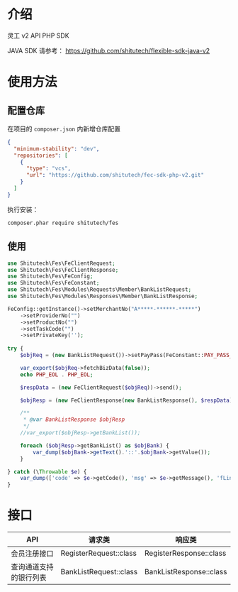 # 介绍

灵工 v2 API PHP SDK

JAVA SDK 请参考： https://github.com/shitutech/flexible-sdk-java-v2

# 使用方法

## 配置仓库

在项目的 ``composer.json`` 内新增仓库配置

```json
{
  "minimum-stability": "dev",
  "repositories": [
    {
      "type": "vcs",
      "url": "https://github.com/shitutech/fec-sdk-php-v2.git"
    }
  ]
}
```

执行安装：

```shell
composer.phar require shitutech/fes
```

## 使用

```php
use Shitutech\Fes\FeClientRequest;
use Shitutech\Fes\FeClientResponse;
use Shitutech\Fes\FeConfig;
use Shitutech\Fes\FeConstant;
use Shitutech\Fes\Modules\Requests\Member\BankListRequest;
use Shitutech\Fes\Modules\Responses\Member\BankListResponse;

FeConfig::getInstance()->setMerchantNo("A*****-******-*****")
    ->setProviderNo("")
    ->setProductNo("")
    ->setTaskCode("")
    ->setPrivateKey('');
    
try {
    $objReq = (new BankListRequest())->setPayPass(FeConstant::PAY_PASS_ZB);

    var_export($objReq->fetchBizData(false));
    echo PHP_EOL . PHP_EOL;

    $respData = (new FeClientRequest($objReq))->send();

    $objResp = (new FeClientResponse(new BankListResponse(), $respData))->fetchResult();

    /**
     * @var BankListResponse $objResp
     */
    //var_export($objResp->getBankList());

    foreach ($objResp->getBankList() as $objBank) {
        var_dump($objBank->getText().'::'.$objBank->getValue());
    }

} catch (\Throwable $e) {
    var_dump(['code' => $e->getCode(), 'msg' => $e->getMessage(), 'fLine' => $e->getFile() . ":" . $e->getLine(),]);
}

```

# 接口

| API         | 请求类                    | 响应类                     |
|-------------|------------------------|-------------------------|
| 会员注册接口      | RegisterRequest::class | RegisterResponse::class |
| 查询通道支持的银行列表 | BankListRequest::class | BankListResponse::class |
